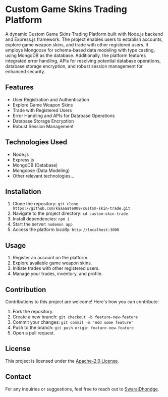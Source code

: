 # Custom Game Skins Trading Platform

A dynamic Custom Game Skins Trading Platform built with Node.js backend and Express.js framework. The project enables users to establish accounts, explore game weapon skins, and trade with other registered users. It employs Mongoose for schema-based data modeling with type casting, using MongoDB as the database. Additionally, the platform features integrated error handling, APIs for resolving potential database operations, database storage encryption, and robust session management for enhanced security.

## Features

- User Registration and Authentication
- Explore Game Weapon Skins
- Trade with Registered Users
- Error Handling and APIs for Database Operations
- Database Storage Encryption
- Robust Session Management

## Technologies Used

- Node.js
- Express.js
- MongoDB (Database)
- Mongoose (Data Modeling)
- Other relevant technologies...

## Installation

1. Clone the repository: `git clone https://github.com/kaaaaate009/custom-skin-trade.git`
2. Navigate to the project directory: `cd custom-skin-trade`
3. Install dependencies: `npm i`
4. Start the server: `nodemon app`
5. Access the platform locally: `http://localhost:3000`

## Usage

1. Register an account on the platform.
2. Explore available game weapon skins.
3. Initiate trades with other registered users.
4. Manage your trades, inventory, and profile.

## Contribution

Contributions to this project are welcome! Here's how you can contribute:

1. Fork the repository.
2. Create a new branch: `git checkout -b feature-new-feature`
3. Commit your changes: `git commit -m 'Add some feature'`
4. Push to the branch: `git push origin feature-new-feature`
5. Open a pull request.

## License

This project is licensed under the [Apache-2.0 License](LICENSE).

## Contact

For any inquiries or suggestions, feel free to reach out to [SwarajDhondge](mailto:swarajdhondge@gmail.com).
